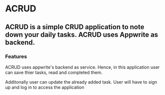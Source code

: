 # ACRUD

## ACRUD is a simple CRUD application to note down your daily tasks. ACRUD uses Appwrite as backend.

### Features

ACRUD uses appwrite's backend as service. Hence, in this application user can save thier tasks, read and completed them.

Additonally user can update the already added task.
User will have to sign up and log in to access the application
